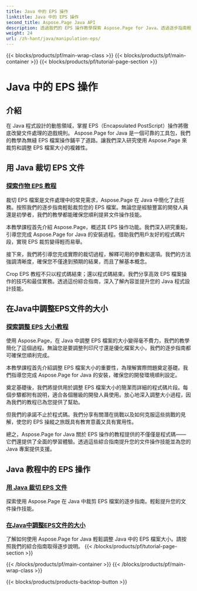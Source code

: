 ```yaml
---
title: Java 中的 EPS 操作
linktitle: Java 中的 EPS 操作
second_title: Aspose.Page Java API
description: 透過我們的 EPS 操作教學探索 Aspose.Page for Java。透過逐步指南輕鬆裁剪 EPS 檔案並調整其大小，從而增強您的文件技能。
weight: 24
url: /zh-hant/java/manipulation-eps/
---
```


{{< blocks/products/pf/main-wrap-class >}}
{{< blocks/products/pf/main-container >}}
{{< blocks/products/pf/tutorial-page-section >}}

# Java 中的 EPS 操作


## 介紹

在 Java 程式設計的動態領域，掌握 EPS（Encapsulated PostScript）操作將徹底改變文件處理的遊戲規則。 Aspose.Page for Java 是一個可靠的工具包，我們的教學為無縫 EPS 檔案操作鋪平了道路。讓我們深入研究使用 Aspose.Page 來裁剪和調整 EPS 檔案大小的複雜性。

## 用 Java 裁切 EPS 文件

### [探索作物 EPS 教程](./crop/)

裁切 EPS 檔案是文件處理中的常見需求，Aspose.Page 在 Java 中簡化了此任務。按照我們的逐步指南輕鬆裁剪您的 EPS 檔案。無論您是經驗豐富的開發人員還是初學者，我們的教學都能確保您順利提昇文件操作技能。

本教學課程首先介紹 Aspose.Page，概述其 EPS 操作功能。我們深入研究重點，引導您完成 Aspose.Page for Java 的安裝過程。借助我們用戶友好的程式碼片段，實現 EPS 裁剪變得輕而易舉。

接下來，我們將引導您完成實際的裁切過程，解釋可用的參數和選項。我們的方法強調清晰度，確保您不僅達到預期的結果，而且了解基本概念。

Crop EPS 教程不只以程式碼結束；還以程式碼結束。我們分享高效 EPS 檔案操作的技巧和最佳實務。透過這份綜合指南，深入了解內容並提升您的 Java 程式設計技能。

## 在Java中調整EPS文件的大小

### [探索調整 EPS 大小教程](./resize/)

使用 Aspose.Page，在 Java 中調整 EPS 檔案的大小變得毫不費力，我們的教學簡化了這個過程。無論您是要調整列印尺寸還是優化檔案大小，我們的逐步指南都可確保您順利完成。

本教學課程首先介紹調整 EPS 檔案大小的重要性，為理解實際問題奠定基礎。我們指導您完成 Aspose.Page for Java 的安裝，確保您的開發環境順利設定。

奠定基礎後，我們將提供用於調整 EPS 檔案大小的簡潔而詳細的程式碼片段。每個步驟都附有說明，適合各個層級的開發人員使用。放心地深入調整大小過程，因為我們的教程已為您提供了幫助。

但我們的承諾不止於程式碼。我們分享有關潛在挑戰以及如何克服這些挑戰的見解，使您的 EPS 操縱之旅既具有教育意義又具有實用性。

總之，Aspose.Page for Java 關於 EPS 操作的教程提供的不僅僅是程式碼——它們還提供了全面的學習體驗。透過這些綜合指南提升您的文件操作技能並為您的 Java 專案提供支援。
## Java 教程中的 EPS 操作
### [用 Java 裁切 EPS 文件](./crop/)
探索使用 Aspose.Page 在 Java 中裁剪 EPS 檔案的逐步指南。輕鬆提升您的文件操作技能。 
### [在Java中調整EPS文件的大小](./resize/)
了解如何使用 Aspose.Page for Java 輕鬆調整 Java 中的 EPS 檔案大小。請按照我們的綜合指南取得逐步說明。
{{< /blocks/products/pf/tutorial-page-section >}}

{{< /blocks/products/pf/main-container >}}
{{< /blocks/products/pf/main-wrap-class >}}

{{< blocks/products/products-backtop-button >}}
